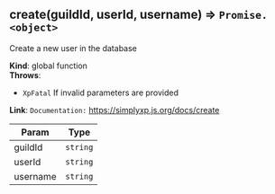 <a name="create"></a>

## create(guildId, userId, username) ⇒ <code>Promise.&lt;object&gt;</code>

Create a new user in the database

**Kind**: global function  
**Throws**:

- <code>XpFatal</code> If invalid parameters are provided

**Link**: `Documentation:` https://simplyxp.js.org/docs/create

| Param    | Type                |
|----------|---------------------|
| guildId  | <code>string</code> | 
| userId   | <code>string</code> | 
| username | <code>string</code> | 


